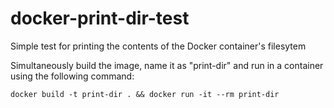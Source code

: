 
# docker-print-dir-test

Simple test for printing the contents of the Docker container's filesytem

Simultaneously build the image, name it as "print-dir" and run in a container using the following command:

    docker build -t print-dir . && docker run -it --rm print-dir
